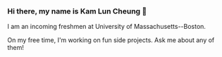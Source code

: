 ### Hi there, my name is Kam Lun Cheung 👋

I am an incoming freshmen at University of Massachusetts--Boston.

On my free time, I'm working on fun side projects. Ask me about any of them!

<!--
**ReEternity/ReEternity** is a ✨ _special_ ✨ repository because its `README.md` (this file) appears on your GitHub profile.

Here are some ideas to get you started:

- 🔭 I’m currently working on ...
- 🌱 I’m currently learning ...
- 👯 I’m looking to collaborate on ...
- 🤔 I’m looking for help with ...
- 💬 Ask me about ...
- 📫 How to reach me: ...
- 😄 Pronouns: ...
- ⚡ Fun fact: ...
-->

